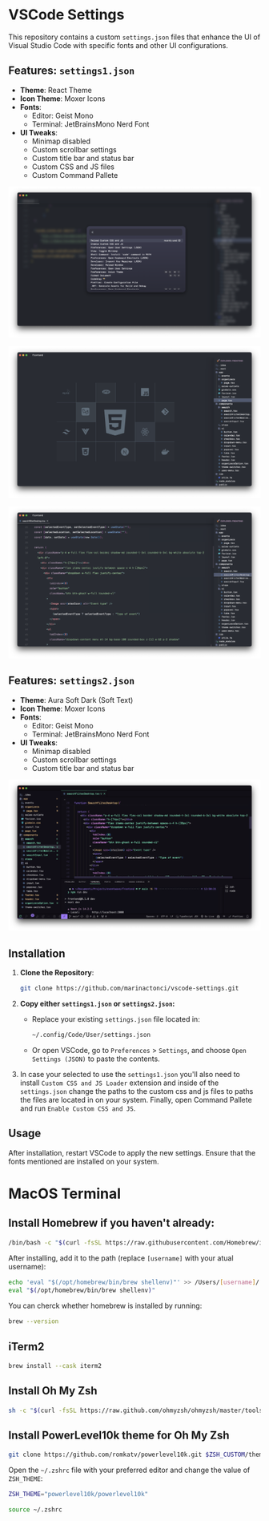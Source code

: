 # VSCode Settings

This repository contains a custom `settings.json` files that enhance the UI of Visual Studio Code with specific fonts and other UI configurations.

## Features: `settings1.json`

- **Theme**: React Theme
- **Icon Theme**: Moxer Icons
- **Fonts**:
  - Editor: Geist Mono
  - Terminal: JetBrainsMono Nerd Font
- **UI Tweaks**:
  - Minimap disabled
  - Custom scrollbar settings
  - Custom title bar and status bar
  - Custom CSS and JS files
  - Custom Command Pallete

![Custom Home Page](settings1-1.png)

![Custom Command Pallete](settings1-2.png)

![View in a .tsx file](settings1-3.png)

## Features: `settings2.json`

- **Theme**: Aura Soft Dark (Soft Text)
- **Icon Theme**: Moxer Icons
- **Fonts**:
  - Editor: Geist Mono
  - Terminal: JetBrainsMono Nerd Font
- **UI Tweaks**:
  - Minimap disabled
  - Custom scrollbar settings
  - Custom title bar and status bar

![View in a .tsx file](settings2.png)

## Installation

1. **Clone the Repository**:
   ```bash
   git clone https://github.com/marinactonci/vscode-settings.git
   ```

2. **Copy either `settings1.json` or `settings2.json`:**
   - Replace your existing `settings.json` file located in:
     ```sh
     ~/.config/Code/User/settings.json
     ```
   - Or open VSCode, go to `Preferences` > `Settings`, and choose `Open Settings (JSON)` to paste the contents.

3. In case your selected to use the `settings1.json` you'll also need to install `Custom CSS and JS Loader` extension and inside of the `settings.json` change the paths to the custom css and js files to paths the files are located in on your system. Finally, open Command Pallete and run `Enable Custom CSS and JS`.

## Usage

After installation, restart VSCode to apply the new settings. Ensure that the fonts mentioned are installed on your system.


# MacOS Terminal

## Install Homebrew if you haven't already:

```bash
/bin/bash -c "$(curl -fsSL https://raw.githubusercontent.com/Homebrew/install/HEAD/install.sh)"
```

After installing, add it to the path (replace `[username]` with your atual username):

```bash
echo 'eval "$(/opt/homebrew/bin/brew shellenv)"' >> /Users/[username]/.zprofile
eval "$(/opt/homebrew/bin/brew shellenv)"
```

You can cherck whether homebrew is installed by running:

```bash
brew --version
```

## iTerm2

```bash
brew install --cask iterm2
```

## Install Oh My Zsh

```bash
sh -c "$(curl -fsSL https://raw.github.com/ohmyzsh/ohmyzsh/master/tools/install.sh)"
```

## Install PowerLevel10k theme for Oh My Zsh

```bash
git clone https://github.com/romkatv/powerlevel10k.git $ZSH_CUSTOM/themes/powerlevel10k
```

Open the `~/.zshrc` file with your preferred editor and change the value of `ZSH_THEME`:

```bash
ZSH_THEME="powerlevel10k/powerlevel10k"
```

```bash
source ~/.zshrc
```
